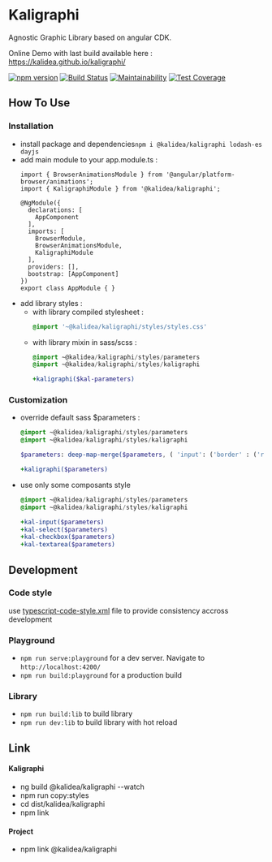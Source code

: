 # Kaligraphi

Agnostic Graphic Library based on angular CDK.

Online Demo with last build available here : https://kalidea.github.io/kaligraphi/

[![npm version](https://badge.fury.io/js/%40kalidea%2Fkaligraphi.svg)](https://badge.fury.io/js/%40kalidea%2Fkaligraphi)
[![Build Status](https://travis-ci.org/kalidea/kaligraphi.svg?branch=master)](https://travis-ci.org/kalidea/kaligraphi)
[![Maintainability](https://api.codeclimate.com/v1/badges/2fcfe36810c6e928c806/maintainability)](https://codeclimate.com/github/kalidea/kaligraphi/maintainability)
[![Test Coverage](https://api.codeclimate.com/v1/badges/2fcfe36810c6e928c806/test_coverage)](https://codeclimate.com/github/kalidea/kaligraphi/test_coverage)

## How To Use

### Installation

* install package and dependencies`npm i @kalidea/kaligraphi lodash-es dayjs`
* add main module to your app.module.ts : 
  ```
  import { BrowserAnimationsModule } from '@angular/platform-browser/animations';
  import { KaligraphiModule } from '@kalidea/kaligraphi';

  @NgModule({
    declarations: [
      AppComponent
    ],
    imports: [
      BrowserModule,
      BrowserAnimationsModule,
      KaligraphiModule
    ],
    providers: [],
    bootstrap: [AppComponent]
  })
  export class AppModule { }
  ```
* add library styles :
  * with library compiled stylesheet : 
    ```css
    @import '~@kalidea/kaligraphi/styles/styles.css'
    ```
  * with library mixin in sass/scss :
    ```sass  
    @import ~@kalidea/kaligraphi/styles/parameters
    @import ~@kalidea/kaligraphi/styles/kaligraphi
    
    +kaligraphi($kal-parameters)
    ```

### Customization

* override default sass $parameters :
  ```sass  
  @import ~@kalidea/kaligraphi/styles/parameters
  @import ~@kalidea/kaligraphi/styles/kaligraphi
  
  $parameters: deep-map-merge($parameters, ( 'input': ('border' : ('radius': '5px' ))))
  
  +kaligraphi($parameters)
  ```
* use only some composants style
  ```sass  
  @import ~@kalidea/kaligraphi/styles/parameters
  @import ~@kalidea/kaligraphi/styles/kaligraphi
  
  +kal-input($parameters)
  +kal-select($parameters)
  +kal-checkbox($parameters)
  +kal-textarea($parameters)
  ```

## Development

### Code style
use [typescript-code-style.xml](./blob/master/typescript-code-style.xml) file to provide consistency accross development

### Playground

* `npm run serve:playground` for a dev server. Navigate to `http://localhost:4200/`
* `npm run build:playground` for a production build

### Library

* `npm run build:lib` to build library
* `npm run dev:lib` to build library with hot reload

## Link

#### Kaligraphi

* ng build @kalidea/kaligraphi --watch
* npm run copy:styles
* cd dist/kalidea/kaligraphi
* npm link

#### Project

* npm link @kalidea/kaligraphi

